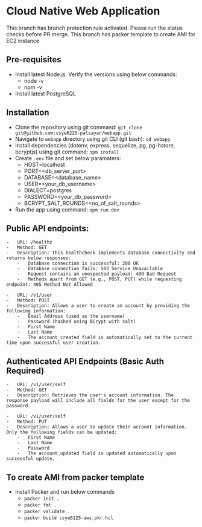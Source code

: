 # Cloud Native Web Application
This branch has branch protection rule activated. Please run the status checks before PR merge.
This branch has packer template to create AMI for EC2 instance

## Pre-requisites
- Install latest Node.js. Verify the versions using below commands:
    - node -v
    - npm -v
- Install latest PostgreSQL

## Installation
- Clone the repository using git command: `git clone git@github.com:csye6225-palsayan/webapp.git`
- Navigate to `webapp` directory using git CLI (git bash): `cd webapp`
- Install dependencies (dotenv, express, sequelize, pg, pg-hstore, bcryptjs) using git command: `npm install`
- Create `.env` file and set below paramaters:
    -   HOST=localhost
    -   PORT=<db_server_port>
    -   DATABASE=<database_name>
    -   USER=<your_db_username>
    -   DIALECT=postgres
    -   PASSWORD=<your_db_password>
    -   BCRYPT_SALT_ROUNDS=<no_of_salt_rounds>
- Run the app using command: `npm run dev`

## Public API endpoints:
    -   URL: /healthz
    -   Method: GET
    -   Description: This healthcheck implements database connectivity and returns below responses:
        -   Database connection is successful: 200 OK
        -   Database connection fails: 503 Service Unavailable
        -   Request contains an unexpected payload: 400 Bad Request
        -   Methods apart from GET (e.g., POST, PUT) while requesting endpoint: 405 Method Not Allowed

    -   URL: /v1/user
    -   Method: POST
    -   Description: Allows a user to create an account by providing the following information:
        -   Email Address (used as the username)
        -   Password (hashed using BCrypt with salt)
        -   First Name
        -   Last Name
        -   The account_created field is automatically set to the current time upon successful user creation.
        
    

## Authenticated API Endpoints (Basic Auth Required)
    -   URL: /v1/user/self
    -   Method: GET
    -   Description: Retrieves the user's account information. The response payload will include all fields for the user except for the password.

    -   URL: /v1/user/self
    -   Method: PUT
    -   Description: Allows a user to update their account information. Only the following fields can be updated:
        -   First Name
        -   Last Name
        -   Password
        -   The account_updated field is updated automatically upon successful update.

## To create AMI from packer template
- Install Packer and run below commands
    - `packer init .`
    - `packer fmt .`
    - `packer validate .`
    - `packer build csye6225-aws.pkr.hcl`

